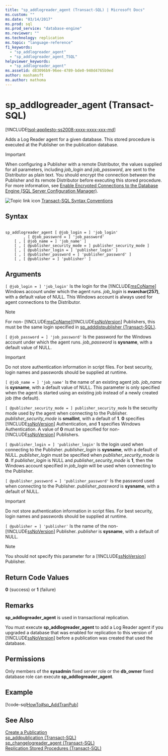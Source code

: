 ```yaml
---
title: "sp_addlogreader_agent (Transact-SQL) | Microsoft Docs"
ms.custom: ""
ms.date: "03/14/2017"
ms.prod: sql
ms.prod_service: "database-engine"
ms.reviewer: ""
ms.technology: replication
ms.topic: "language-reference"
f1_keywords: 
  - "sp_addlogreader_agent"
  - "sp_addlogreader_agent_TSQL"
helpviewer_keywords: 
  - "sp_addlogreader_agent"
ms.assetid: d83096b9-96ee-4789-bde0-940d4765b9ed
author: mashamsft
ms.author: mathoma
---
```

# sp_addlogreader_agent (Transact-SQL)
[!INCLUDE[tsql-appliesto-ss2008-xxxx-xxxx-xxx-md](../../includes/tsql-appliesto-ss2008-xxxx-xxxx-xxx-md.md)]

  Adds a Log Reader agent for a given database. This stored procedure is executed at the Publisher on the publication database.  
  
> [!IMPORTANT]  
>  When configuring a Publisher with a remote Distributor, the values supplied for all parameters, including *job_login* and *job_password*, are sent to the Distributor as plain text. You should encrypt the connection between the Publisher and its remote Distributor before executing this stored procedure. For more information, see [Enable Encrypted Connections to the Database Engine &#40;SQL Server Configuration Manager&#41;](../../database-engine/configure-windows/enable-encrypted-connections-to-the-database-engine.md).  
  
 ![Topic link icon](../../database-engine/configure-windows/media/topic-link.gif "Topic link icon") [Transact-SQL Syntax Conventions](../../t-sql/language-elements/transact-sql-syntax-conventions-transact-sql.md)  
  
## Syntax  
  
```  
  
sp_addlogreader_agent [ @job_login = ] 'job_login'  
        , [ @job_password = ] 'job_password'  
    [ , [ @job_name = ] 'job_name' ]  
    [ , [ @publisher_security_mode = ] publisher_security_mode ]  
    [ , [ @publisher_login = ] 'publisher_login' ]  
    [ , [ @publisher_password = ] 'publisher_password' ]   
    [ , [ @publisher = ] 'publisher' ]  
```  
  
## Arguments  
`[ @job_login = ] 'job_login'`
 Is the login for the [!INCLUDE[msCoName](../../includes/msconame-md.md)] Windows account under which the agent runs. *job_login* is **nvarchar(257)**, with a default value of NULL. This Windows account is always used for agent connections to the Distributor.  
  
> [!NOTE]
>  For non- [!INCLUDE[msCoName](../../includes/msconame-md.md)][!INCLUDE[ssNoVersion](../../includes/ssnoversion-md.md)] Publishers, this must be the same login specified in [sp_adddistpublisher &#40;Transact-SQL&#41;](../../relational-databases/system-stored-procedures/sp-adddistpublisher-transact-sql.md).  
  
`[ @job_password = ] 'job_password'`
 Is the password for the Windows account under which the agent runs. *job_password* is **sysname**, with a default value of NULL.  
  
> [!IMPORTANT]  
>  Do not store authentication information in script files. For best security, login names and passwords should be supplied at runtime.  
  
`[ @job_name = ] 'job_name'`
 Is the name of an existing agent job. *job_name* is **sysname**, with a default value of NULL. This parameter is only specified when the agent is started using an existing job instead of a newly created job (the default).  
  
`[ @publisher_security_mode = ] publisher_security_mode`
 Is the security mode used by the agent when connecting to the Publisher. *publisher_security_mode* is **smallint**, with a default of **1**. **0** specifies [!INCLUDE[ssNoVersion](../../includes/ssnoversion-md.md)] Authentication, and **1** specifies Windows Authentication. A value of **0** must be specified for non- [!INCLUDE[ssNoVersion](../../includes/ssnoversion-md.md)] Publishers.  
  
`[ @publisher_login = ] 'publisher_login'`
 Is the login used when connecting to the Publisher. *publisher_login* is **sysname**, with a default of NULL. *publisher_login* must be specified when *publisher_security_mode* is **0**. If *publisher_login* is NULL and *publisher_security_mode* is **1**, then the Windows account specified in *job_login* will be used when connecting to the Publisher.  
  
`[ @publisher_password = ] 'publisher_password'`
 Is the password used when connecting to the Publisher. *publisher_password* is **sysname**, with a default of NULL.  
  
> [!IMPORTANT]  
>  Do not store authentication information in script files. For best security, login names and passwords should be supplied at runtime.  
  
`[ @publisher = ] 'publisher'`
 Is the name of the non- [!INCLUDE[ssNoVersion](../../includes/ssnoversion-md.md)] Publisher. *publisher* is **sysname**, with a default of NULL.  
  
> [!NOTE]  
>  You should not specify this parameter for a [!INCLUDE[ssNoVersion](../../includes/ssnoversion-md.md)] Publisher.  
  
## Return Code Values  
 **0** (success) or **1** (failure)  
  
## Remarks  
 **sp_addlogreader_agent** is used in transactional replication.  
  
 You must execute **sp_addlogreader_agent** to add a Log Reader agent if you upgraded a database that was enabled for replication to this version of [!INCLUDE[ssNoVersion](../../includes/ssnoversion-md.md)] before a publication was created that used the database.  
  
## Permissions  
 Only members of the **sysadmin** fixed server role or the **db_owner** fixed database role can execute **sp_addlogreader_agent**.  
  
## Example  
 [!code-sql[HowTo#sp_AddTranPub](../../relational-databases/replication/codesnippet/tsql/sp-addlogreader-agent-tr_1.sql)]  
  
## See Also  
 [Create a Publication](../../relational-databases/replication/publish/create-a-publication.md)   
 [sp_addpublication &#40;Transact-SQL&#41;](../../relational-databases/system-stored-procedures/sp-addpublication-transact-sql.md)   
 [sp_changelogreader_agent &#40;Transact-SQL&#41;](../../relational-databases/system-stored-procedures/sp-changelogreader-agent-transact-sql.md)   
 [Replication Stored Procedures &#40;Transact-SQL&#41;](../../relational-databases/system-stored-procedures/replication-stored-procedures-transact-sql.md)  
  
  
